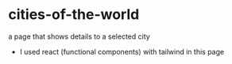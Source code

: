 # cities-of-the-world
a page that shows details to a selected city

* I used react (functional components) with tailwind in this page
